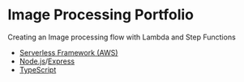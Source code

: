 # Image Processing Portfolio

Creating an Image processing flow with Lambda and Step Functions

- [Serverless Framework (AWS)](https://www.serverless.com/framework/docs/providers/aws/)
- [Node.js](https://nodejs.org/)/[Express](https://expressjs.com/)
- [TypeScript](https://www.typescriptlang.org/)
